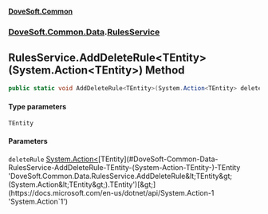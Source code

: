 #### [DoveSoft.Common](./index.md 'index')
### [DoveSoft.Common.Data](./DoveSoft-Common-Data.md 'DoveSoft.Common.Data').[RulesService](./DoveSoft-Common-Data-RulesService.md 'DoveSoft.Common.Data.RulesService')
## RulesService.AddDeleteRule&lt;TEntity&gt;(System.Action&lt;TEntity&gt;) Method
  
```csharp
public static void AddDeleteRule<TEntity>(System.Action<TEntity> deleteRule);
```
#### Type parameters
<a name='DoveSoft-Common-Data-RulesService-AddDeleteRule-TEntity-(System-Action-TEntity-)-TEntity'></a>
`TEntity`  
  
  
#### Parameters
<a name='DoveSoft-Common-Data-RulesService-AddDeleteRule-TEntity-(System-Action-TEntity-)-deleteRule'></a>
`deleteRule` [System.Action&lt;](https://docs.microsoft.com/en-us/dotnet/api/System.Action-1 'System.Action`1')[TEntity](#DoveSoft-Common-Data-RulesService-AddDeleteRule-TEntity-(System-Action-TEntity-)-TEntity 'DoveSoft.Common.Data.RulesService.AddDeleteRule&lt;TEntity&gt;(System.Action&lt;TEntity&gt;).TEntity')[&gt;](https://docs.microsoft.com/en-us/dotnet/api/System.Action-1 'System.Action`1')  
  
  
